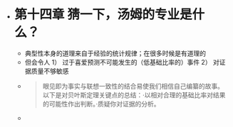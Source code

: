 - # 第十四章 猜一下，汤姆的专业是什么？
	- 典型性本身的道理来自于经验的统计规律；在很多时候是有道理的
	- 但会令人 1） 过于喜爱预测不可能发生的（低基础比率的）事件 2） 对证据质量不够敏感
	-
	  > 眼见即为事实与联想一致性的结合易使我们相信自己编纂的故事。以下是对贝叶斯定理关键点的总结：·以相对合理的基础比率对结果的可能性作出判断。·质疑你对证据的分析。  
	-
